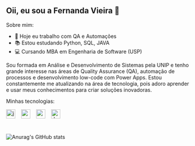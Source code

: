 ## Oii, eu sou a Fernanda Vieira 👋

Sobre mim:

- 🔭 Hoje eu trabalho com QA e Automações
- 📚 Estou estudando Python, SQL, JAVA
- 💻 Cursando MBA em Engenharia de Software (USP)

Sou formada em Análise e Desenvolvimento de Sistemas pela UNIP e tenho grande interesse nas áreas de Quality Assurance (QA), automação de processos e desenvolvimento low-code com Power Apps. Estou constantemente me atualizando na área de tecnologia, pois adoro aprender e usar meus conhecimentos para criar soluções inovadoras.

Minhas tecnologias:

<div align="left">
  <img src="https://cdn.jsdelivr.net/gh/devicons/devicon/icons/java/java-original.svg" height="25" alt="java logo"  />
  <img width="8" />
  <img src="https://cdn.jsdelivr.net/gh/devicons/devicon/icons/mysql/mysql-original.svg" height="25" alt="mysql logo"  />
  <img width="8" />
  <img src="https://cdn.jsdelivr.net/gh/devicons/devicon/icons/postgresql/postgresql-original.svg" height="25" alt="postgresql logo"  />
  <img width="8" />
  <img src="https://cdn.jsdelivr.net/gh/devicons/devicon/icons/docker/docker-original.svg" height="25" alt="docker logo"  />
</div>

#

![Anurag's GitHub stats](https://github-readme-stats.vercel.app/api?username=offinexp&show_icons=true&theme=neon)
